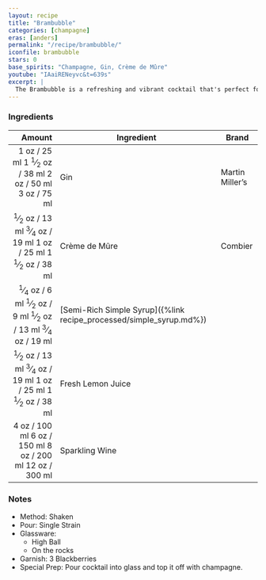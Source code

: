 ```yaml
---
layout: recipe
title: "Brambubble"
categories: [champagne]
eras: [anders]
permalink: "/recipe/brambubble/"
iconfile: brambubble
stars: 0
base_spirits: "Champagne, Gin, Crème de Mûre"
youtube: "IAaiRENeyvc&t=639s"
excerpt: |
  The Brambubble is a refreshing and vibrant cocktail that's perfect for summer. It's made with blackberry brandy, lemon juice, and ginger ale, and it's garnished with a blackberry and a lemon wheel.
---
```


### Ingredients

|                                                                                                                                                                                                                                                                                             Amount | Ingredient                                                          | Brand           |
| -------------------------------------------------------------------------------------------------------------------------------------------------------------------------------------------------------------------------------------------------------------------------------------------------: | ------------------------------------------------------------------- | --------------- |
|                                                                                           <span class="onex active">1 oz / 25 ml</span> <span class="onehalfx">1 <sup>1</sup>&frasl;<sub>2</sub> oz / 38 ml</span> <span class="twox">2 oz / 50 ml</span> <span class="threex">3 oz / 75 ml</span> | Gin                                                                 | Martin Miller’s |
|                             <span class="onex active"> <sup>1</sup>&frasl;<sub>2</sub> oz / 13 ml</span> <span class="onehalfx"> <sup>3</sup>&frasl;<sub>4</sub> oz / 19 ml</span> <span class="twox">1 oz / 25 ml</span> <span class="threex">1 <sup>1</sup>&frasl;<sub>2</sub> oz / 38 ml</span> | Crème de Mûre                                                       | Combier         |
| <span class="onex active"> <sup>1</sup>&frasl;<sub>4</sub> oz / 6 ml</span> <span class="onehalfx"> <sup>1</sup>&frasl;<sub>2</sub> oz / 9 ml</span> <span class="twox"> <sup>1</sup>&frasl;<sub>2</sub> oz / 13 ml</span> <span class="threex"> <sup>3</sup>&frasl;<sub>4</sub> oz / 19 ml</span> | [Semi-Rich Simple Syrup]({%link recipe_processed/simple_syrup.md%}) |                 |
|                             <span class="onex active"> <sup>1</sup>&frasl;<sub>2</sub> oz / 13 ml</span> <span class="onehalfx"> <sup>3</sup>&frasl;<sub>4</sub> oz / 19 ml</span> <span class="twox">1 oz / 25 ml</span> <span class="threex">1 <sup>1</sup>&frasl;<sub>2</sub> oz / 38 ml</span> | Fresh Lemon Juice                                                   |
|                                                                                                                      <span class="onex active">4 oz / 100 ml</span> <span class="onehalfx">6 oz / 150 ml</span> <span class="twox">8 oz / 200 ml</span> <span class="threex">12 oz / 300 ml</span> | Sparkling Wine                                                      |

### Notes

- Method: Shaken
- Pour: Single Strain
- Glassware:
  - High Ball
  - On the rocks
- Garnish: 3 Blackberries
- Special Prep: Pour cocktail into glass and top it off with champagne.

<script type="application/ld+json">
{
  "@context": "https://schema.org",
  "@type": "Recipe",
  "author": "{{ page.author }}",
  "description": "{{ page.excerpt | strip_html | replace: '"', "'" }}",
  "image": "{%- for ingredient in site.data[page.iconfile].images.ingredient limit: 1 -%}{{ ingredient.url }}{%- endfor -%}",
  "recipeIngredient": [  " 1 oz Gin",
  " 0.5 oz Crème de Mûre",
  "0.25 oz Semi-Rich Simple Syrup",
  " 0.5 oz Fresh Lemon Juice",
  " 4 oz Sparkling Wine "],
  "name": "{{ page.title }}",
  "recipeInstructions": "  {
    '@type': 'HowToStep',
    'text': '- Method: Shaken
'
  },  {
    '@type': 'HowToStep',
    'text': '- Pour: Single Strain
'
  },  {
    '@type': 'HowToStep',
    'text': '- Glassware:
'
  },  {
    '@type': 'HowToStep',
    'text': '  - High Ball
'
  },  {
    '@type': 'HowToStep',
    'text': '  - On the rocks
'
  },  {
    '@type': 'HowToStep',
    'text': '- Garnish: 3 Blackberries
'
  },  {
    '@type': 'HowToStep',
    'text': '- Special Prep: Pour cocktail into glass and top it off with champagne.
'
  }",
  "recipeYield": "1 cocktail",
  "recipeCategory": "cocktail"
}
</script>
